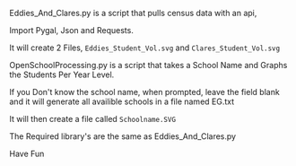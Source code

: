 Eddies_And_Clares.py is a script that pulls census data with an api,

Import Pygal, Json and Requests.

It will create 2 Files, `Eddies_Student_Vol.svg` and `Clares_Student_Vol.svg`



OpenSchoolProcessing.py is a script that takes a School Name and Graphs the Students Per Year Level.

If you Don't know the school name, when prompted, leave the field blank and it will generate all availible schools in a file named EG.txt

It will then create a file called `Schoolname.SVG`

The Required library's are the same as Eddies_And_Clares.py


Have Fun
